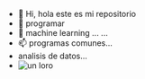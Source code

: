 - 👋 Hi, hola este es mi repositorio
- 👀 programar
- 🌱 machine learning ...
   ...
- 📫 programas comunes...
-   analisis de datos...
-   ![un loro](https://capitalhumano.subturismo.gob.cl/wp-content/uploads/2023/03/logo-inacap-1024x277.png)

<!---
bpoblete146/bpoblete146 is a ✨ special ✨ repository because its `README.md` (this file) appears on your GitHub profile.
You can click the Preview link to take a look at your changes.
--->
